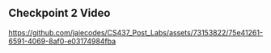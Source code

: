 ## Checkpoint 2 Video

https://github.com/jaiecodes/CS437_Post_Labs/assets/73153822/75e41261-6591-4069-8af0-e03174984fba


